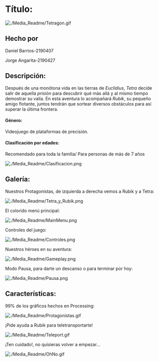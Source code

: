 # **Título**: 	

![./Media_Readme/Tetragon.gif](./Media_Readme/Tetragon.gif)

## **Hecho por**

Daniel Barrios-2190407

Jorge Angarita-2190427

## **Descripción**: 

Después de una monótona vida en las tierras de *Euclidius*, *Tetra* decide salir de aquella *prisión* para descubrir qué más allá y al mismo tiempo demostrar su valía. En esta aventura lo acompañará *Rubik*, su pequeño amigo flotante, juntos tendrán que sortear diversos obstáculos para así superar la última frontera. 

#### Género:

Videojuego de plataformas de precisión.

#### Clasificación por edades:

Recomendado para toda la familia/ Para personas de más de 7 años

![./Media_Readme/Clasificacion.png](./Media_Readme/Clasificacion.png)

## **Galería**: 

Nuestros Protagonistas, de izquierda a derecha vemos a Rubik y a Tetra:

![./Media_Readme/Tetra_y_Rubik.png](./Media_Readme/Tetra_y_Rubik.png)

El colorido menú principal:

![./Media_Readme/MainMenu.png](./Media_Readme/MainMenu.png)

Controles del juego:

![./Media_Readme/Controles.png](./Media_Readme/Controles.png)

Nuestros héroes en su aventura:

![./Media_Readme/Gameplay.png](./Media_Readme/Gameplay.png)

Modo Pausa, para darte un descanso o para terminar por hoy:

![./Media_Readme/Pausa.png](./Media_Readme/Pausa.png)

## **Características**: 

99% de los gráficos hechos en Processing:

![./Media_Readme/Protagonistas.gif](./Media_Readme/Protagonistas.gif)

¡Pide ayuda a Rubik para teletransportarte!

![./Media_Readme/Teleport.gif](./Media_Readme/Teleport.gif)

¡Ten cuidado!, no quisieras volver a empezar...

![./Media_Readme/OhNo.gif](./Media_Readme/OhNo.gif)









